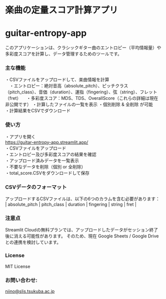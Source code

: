 # 楽曲の定量スコア計算アプリ
# guitar-entropy-app

このアプリケーションは、クラシックギター曲のエントロピー（平均情報量）や多彩度スコアを計算し、データ管理するためのツールです。

### 主な機能
・CSVファイルをアップロードして、楽曲情報を計算  
　・エントロピー：絶対音高（absolute_pitch）、ピッチクラス（pitch_class）、音価（duration）、運指（fingering）、弦（string）、フレット（fret）
　・多彩度スコア：MDS、TDS、OverallScore（これらの詳細は現在非公開です）
・計算したファイルの一覧を表示 
・個別削除 & 全削除 が可能  
・計算結果をCSVでダウンロード  

### 使い方
・アプリを開く  
https://guitar-entropy-app.streamlit.app/  
・CSVファイルをアップロード  
・エントロピー及び多彩度スコアの結果を確認  
・アップロード済みデータを一覧表示  
・不要なデータを削除（個別 or 全削除）  
・total_score.CSVをダウンロードして保存  

### CSVデータのフォーマット
アップロードするCSVファイルは、以下の6つのカラムを含む必要があります：  
| absolute_pitch | pitch_class | duration | fingering | string | fret |  

### 注意点
Streamlit Cloudの無料プランでは、アップロードしたデータがセッション終了後に消える可能性があります。
そのため、現在 Google Sheets / Google Drive との連携を検討しています。

### License
MIT License

### お問い合わせ: 
niino@slis.tsukuba.ac.jp

